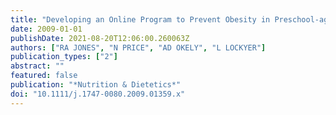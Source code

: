 ```yaml
---
title: "Developing an Online Program to Prevent Obesity in Preschool-aged Children: What Do Parents Recommend?"
date: 2009-01-01
publishDate: 2021-08-20T12:06:00.260063Z
authors: ["RA JONES", "N PRICE", "AD OKELY", "L LOCKYER"]
publication_types: ["2"]
abstract: ""
featured: false
publication: "*Nutrition & Dietetics*"
doi: "10.1111/j.1747-0080.2009.01359.x"
---
```


